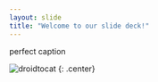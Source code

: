 ```yaml
---
layout: slide
title: "Welcome to our slide deck!"
---
```


perfect caption

![droidtocat](https://octodex.github.com/images/droidtocat.png)
{: .center}
